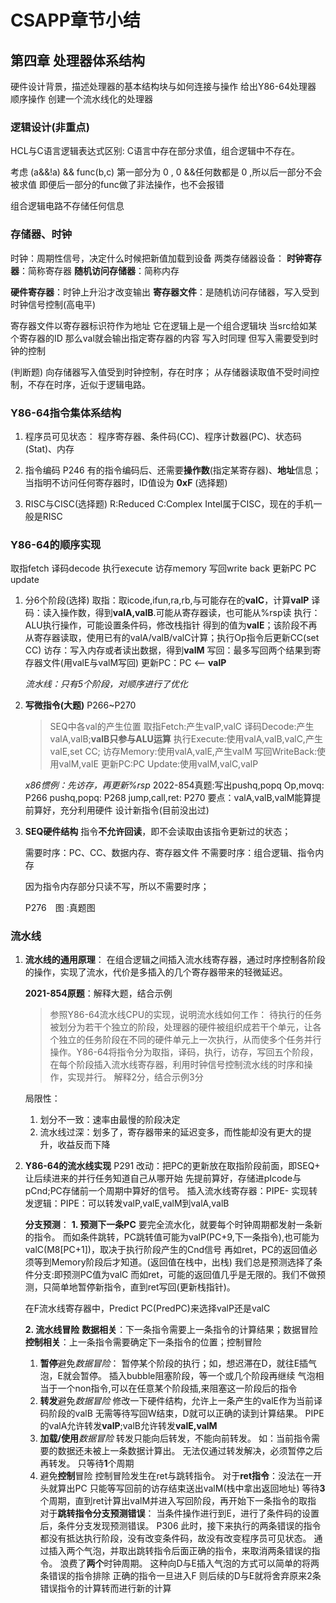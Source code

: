 # CSAPP章节小结

## 第四章 处理器体系结构

硬件设计背景，描述处理器的基本结构块与如何连接与操作
给出Y86-64处理器 顺序操作
创建一个流水线化的处理器

### **逻辑设计(非重点)**

HCL与C语言逻辑表达式区别:
C语言中存在部分求值，组合逻辑中不存在。

考虑 (a&&!a) && func(b,c)
第一部分为 0 , 0 &&任何数都是 0 ,所以后一部分不会被求值
即便后一部分的func做了非法操作，也不会报错

组合逻辑电路不存储任何信息

### **存储器、时钟**

时钟：周期性信号，决定什么时候把新值加载到设备
两类存储器设备：
**时钟寄存器**：简称寄存器
**随机访问存储器**：简称内存

**硬件寄存器**：时钟上升沿才改变输出
**寄存器文件**：是随机访问存储器，写入受到时钟信号控制(高电平)

寄存器文件以寄存器标识符作为地址 它在逻辑上是一个组合逻辑块
当src给如某个寄存器的ID 那么val就会输出指定寄存器的内容
写入时同理 但写入需要受到时钟的控制

(判断题)
向存储器写入值受到时钟控制，存在时序；
从存储器读取值不受时间控制，不存在时序，近似于逻辑电路。

### **Y86-64指令集体系结构**

1. 程序员可见状态：
   程序寄存器、条件码(CC)、程序计数器(PC)、状态码(Stat)、内存

2. 指令编码 P246
   有的指令编码后、还需要**操作数**(指定某寄存器)、**地址**信息；
   当指明不访问任何寄存器时，ID值设为 **0xF** (选择题)

3. RISC与CISC(选择题)
   R:Reduced C:Complex
   Intel属于CISC，现在的手机一般是RISC  

### **Y86-64的顺序实现**

取指fetch 译码decode 执行execute 访存memory 写回write back 更新PC PC update

1. 分6个阶段(选择)
   取指：取icode,ifun,ra,rb,与可能存在的**valC**，计算**valP**
   译码：读入操作数，得到**valA,valB**.可能从寄存器读，也可能从%rsp读
   执行：ALU执行操作，可能设置条件码，修改栈指针 得到的值为**valE**；该阶段不再从寄存器读取，使用已有的valA/valB/valC计算；执行Op指令后更新CC(set CC)
   访存：写入内存或者读出数据，得到**valM**
   写回：最多写回两个结果到寄存器文件(用valE与valM写回)
   更新PC：PC <-- **valP**

   *流水线：只有5个阶段，对顺序进行了优化*

2. **写微指令(大题)** P266~P270
   >SEQ中各val的产生位置
   >取指Fetch:产生valP,valC
   >译码Decode:产生valA,valB;**valB只参与ALU运算**
   >执行Execute:使用valA,valB,valC,产生valE,set CC;
   >访存Memory:使用valA,valE,产生valM
   >写回WriteBack:使用valM,valE
   >更新PC:PC Update:使用valM,valC,valP

   *x86惯例：先访存，再更新%rsp*
   2022-854真题:写出pushq,popq
   Op,movq: P266
   pushq,popq: P268
   jump,call,ret: P270
   要点：valA,valB,valM能算提前算好，充分利用硬件
   设计新指令(目前没出过)

3. **SEQ硬件结构**
   指令**不允许回读**，即不会读取由该指令更新过的状态；

   需要时序：PC、CC、数据内存、寄存器文件
   不需要时序：组合逻辑、指令内存

   因为指令内存部分只读不写，所以不需要时序；

   P276　图 :真题图

### **流水线**

1. **流水线的通用原理**：
   在组合逻辑之间插入流水线寄存器，通过时序控制各阶段的操作，实现了流水，代价是多插入的几个寄存器带来的轻微延迟。

   **2021-854原题**：解释大题，结合示例
   >参照Y86-64流水线CPU的实现，说明流水线如何工作：
   >待执行的任务被划分为若干个独立的阶段，处理器的硬件被组织成若干个单元，让各个独立的任务阶段在不同的硬件单元上一次执行，从而使多个任务并行操作。Y86-64将指令分为取指，译码，执行，访存，写回五个阶段，在每个阶段插入流水线寄存器，利用时钟信号控制流水线的时序和操作，实现并行。
   >解释2分，结合示例3分

   局限性：
   1. 划分不一致：速率由最慢的阶段决定
   2. 流水线过深：划多了，寄存器带来的延迟变多，而性能却没有更大的提升，收益反而下降

2. **Y86-64的流水线实现** P291
   改动：把PC的更新放在取指阶段前面，即SEQ+ 让后续进来的并行任务知道自己从哪开始
   先提前算好，存储进pIcode与pCnd;PC存储前一个周期中算好的信号。
   插入流水线寄存器：PIPE-
   实现转发逻辑：PIPE：可以转发valP,valE,valM到valA,valB

   **分支预测**：
   **1. 预测下一条PC**
      要完全流水化，就要每个时钟周期都发射一条新的指令。
      而如条件跳转，PC跳转值可能为valP(PC+9,下一条指令),也可能为valC(M8[PC+1])，取决于执行阶段产生的Cnd信号
      再如ret，PC的返回值必须等到Memory阶段后才知道。(返回值在栈中，出栈)
      我们总是预测选择了条件分支:即预测PC值为valC
      而如ret，可能的返回值几乎是无限的。我们不做预测，只简单地暂停新指令，直到ret写回(更新栈指针)。

      在F流水线寄存器中，Predict PC(PredPC)来选择valP还是valC

   **2. 流水线冒险**
      **数据相关**：下一条指令需要上一条指令的计算结果；数据冒险
      **控制相关**：上一条指令需要确定下一条指令的位置；控制冒险
      1. **暂停**避免*数据冒险*：
         暂停某个阶段的执行；如，想迟滞在D，就往E插气泡，E就会暂停。
         插入bubble阻塞阶段，等一个或几个阶段再继续
         气泡相当于一个non指令,可以在任意某个阶段插,来阻塞这一阶段后的指令
      2. **转发**避免*数据冒险*
         修改一下硬件结构，允许上一条产生的valE作为当前译码阶段的valB
         无需等待写回W结束，D就可以正确的读到计算结果。
         PIPE的valA允许转发**valP**;valB允许转发**valE,valM**
      3. **加载/使用***数据冒险*
         转发只能向后转发，不能向前转发。
         如：当前指令需要的数据还未被上一条数据计算出。
         无法仅通过转发解决，必须暂停之后再转发。
         只等待**1**个周期
      4. 避免**控制**冒险
         控制冒险发生在ret与跳转指令。
         对于**ret指令**：没法在一开头就算出PC 只能等写回前的访存结束送出valM(栈中拿出返回地址)
         等待**3**个周期，直到ret计算出valM并进入写回阶段，再开始下一条指令的取指
         对于**跳转指令分支预测错误**：
         当条件操作进行到E，进行了条件码的设置后，条件分支发现预测错误。 P306
         此时，接下来执行的两条错误的指令都没有抵达执行阶段，没有改变条件码，故没有改变程序员可见状态。
         通过插入两个气泡，并取出跳转指令后面正确的指令，来取消两条错误的指令。
         浪费了**两个**时钟周期。
         这种向D与E插入气泡的方式可以简单的将两条错误的指令排除
         正确的指令一旦进入F 则后续的D与E就将舍弃原来2条错误指令的计算转而进行新的计算
